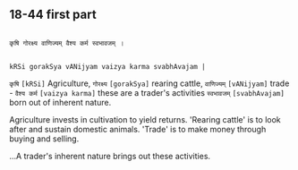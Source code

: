 ## 18-44 first part


```shloka-sa

कृषि गोरक्ष्य वाणिज्यम् वैश्य कर्म स्वभावजम् ।

```
```shloka-sa-hk

kRSi gorakSya vANijyam vaizya karma svabhAvajam |

```
`कृषि` `[kRSi]` Agriculture, `गोरक्ष्य` `[gorakSya]` rearing cattle, `वाणिज्यम्` `[vANijyam]` trade - `वैश्य कर्म` `[vaizya karma]` these are a trader's activities `स्वभावजम्` `[svabhAvajam]` born out of inherent nature.

Agriculture invests in cultivation to yield returns. 'Rearing cattle' is to look after and sustain domestic animals. 'Trade' is to make money through buying and selling. 

…A trader's inherent nature brings out these activities.


